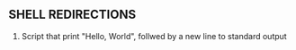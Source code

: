## SHELL REDIRECTIONS
1. Script that print "Hello, World", follwed by a new line to standard output

